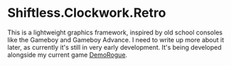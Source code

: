 # Shiftless.Clockwork.Retro
This is a lightweight graphics framework, inspired by old school consoles like the Gameboy and Gameboy Advance.
I need to write up more about it later, as currently it's still in very early development. 
It's being developed alongside my current game [DemoRogue](https://github.com/RealShiftless/DemoRogue).
